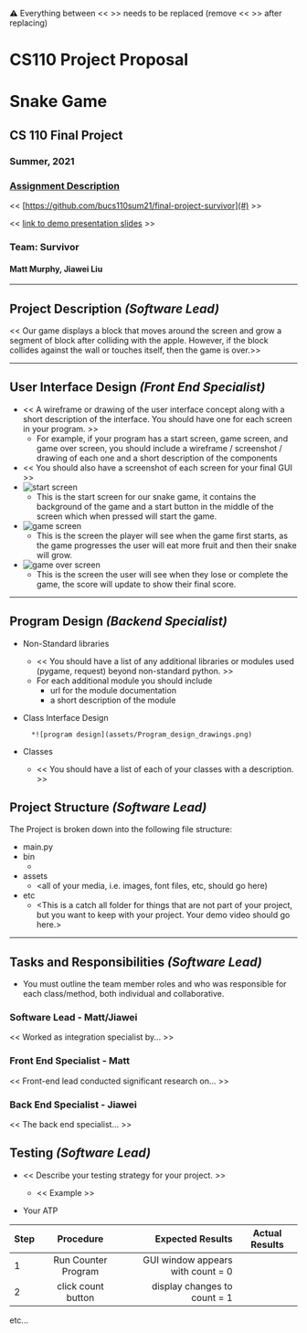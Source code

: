:warning: Everything between << >> needs to be replaced (remove << >> after replacing)
# CS110 Project Proposal
# Snake Game
## CS 110 Final Project
### Summer, 2021
### [Assignment Description](https://docs.google.com/document/d/1H4R6yLL7som1lglyXWZ04RvTp_RvRFCCBn6sqv-82ps/edit#)

<< [https://github.com/bucs110sum21/final-project-survivor](#) >>

<< [link to demo presentation slides](#) >>

### Team: Survivor
#### Matt Murphy, Jiawei Liu

***

## Project Description *(Software Lead)*
<< Our game displays a block that moves around the screen and grow a segment of block after colliding with the apple. However, if the block collides against the wall or touches itself, then the game is over.>>

***    

## User Interface Design *(Front End Specialist)*
* << A wireframe or drawing of the user interface concept along with a short description of the interface. You should have one for each screen in your program. >>
    * For example, if your program has a start screen, game screen, and game over screen, you should include a wireframe / screenshot / drawing of each one and a short description of the components
* << You should also have a screenshot of each screen for your final GUI >>
* ![start screen](assets/start_screen_drawing.png)
  * This is the start screen for our snake game, it contains the background of the game and a start button in the middle of the screen which when pressed will start the game.
* ![game screen](assets/game_screen_drawing.png)
  * This is the screen the player will see when the game first starts, as the game progresses the user will eat more fruit and then their snake will grow.
* ![game over screen](assets/game_over_screen_drawing.png)
  * This is the screen the user will see when they lose or complete the game, the score will update to show their final score.  

***        

## Program Design *(Backend Specialist)*
* Non-Standard libraries
    * << You should have a list of any additional libraries or modules used (pygame, request) beyond non-standard python. >>
    * For each additional module you should include
        * url for the module documentation
        * a short description of the module
* Class Interface Design
 
    	*![program design](assets/Program_design_drawings.png)
* Classes
    * << You should have a list of each of your classes with a description. >>

## Project Structure *(Software Lead)*

The Project is broken down into the following file structure:
* main.py
* bin
    * <all of your python files should go here>
* assets
    * <all of your media, i.e. images, font files, etc, should go here)
* etc
    * <This is a catch all folder for things that are not part of your project, but you want to keep with your project. Your demo video should go here.>

***

## Tasks and Responsibilities *(Software Lead)*
* You must outline the team member roles and who was responsible for each class/method, both individual and collaborative.

### Software Lead - Matt/Jiawei

<< Worked as integration specialist by... >>

### Front End Specialist - Matt

<< Front-end lead conducted significant research on... >>

### Back End Specialist - Jiawei

<< The back end specialist... >>

## Testing *(Software Lead)*
* << Describe your testing strategy for your project. >>
    * << Example >>

* Your ATP

| Step                  | Procedure     | Expected Results  | Actual Results |
| ----------------------|:-------------:| -----------------:| -------------- |
|  1  | Run Counter Program  | GUI window appears with count = 0  |          |
|  2  | click count button  | display changes to count = 1 |                 |
etc...
